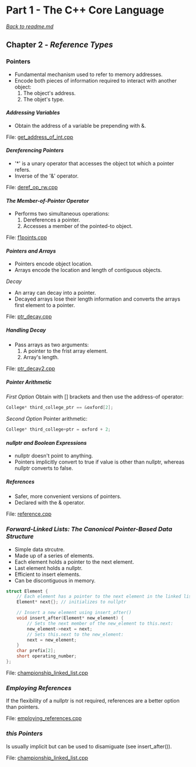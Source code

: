# Part 1 - The C++ Core Language

[*Back to readme.md*](../readme.md)

## Chapter 2 - _Reference Types_

### Pointers

- Fundamental mechanism used to refer to memory addresses.
- Encode both pieces of information required to interact with another object:
    1. The object's address.
    2. The objet's type.

#### *Addressing Variables*

- Obtain the address of a variable be prepending with &.

File: [get_address_of_int.cpp](./get_address_of_int.cpp)

#### *Dereferencing Pointers*

- '*' is a unary operator that accesses the object tot which a pointer refers.
- Inverse of the '&' operator.

File: [deref_op_rw.cpp](./deref_op_rw.cpp)

#### *The Member-of-Pointer Operator*

- Performs two simultaneous operations:
    1. Dereferences a pointer.
    2. Accesses a member of the pointed-to object.

File: [f1points.cpp](../P1C2/f1points.cpp)

#### *Pointers and Arrays*

- Pointers encode object location.
- Arrays encode the location and length of contiguous objects.

*Decay*
- An array can decay into a pointer.
- Decayed arrays lose their length information and converts the arrays first element to a pointer.

File: [ptr_decay.cpp](./ptr_decay.cpp)

##### Handling Decay

- Pass arrays as two arguments:
    1. A pointer to the frist array element.
    2. Array's length.

File: [ptr_decay2.cpp](./ptr_decay2.cpp)

##### Pointer Arithmetic

*First Option*
Obtain with [] brackets and then use the address-of operator:

```cpp
College* third_college_ptr == &oxford[2];
```

*Second Option*
Pointer arithmetic:

```cpp
College* third_college+ptr = oxford + 2;
```

#### *nullptr and Boolean Expressions*

- nullptr doesn't point to anything.
- Pointers implicitly convert to true if value is other than nullptr, whereas nullptr converts to false.

##### References
- Safer, more convenient versions of pointers.
- Declared with the & operator.

File: [reference.cpp](./reference.cpp)

### *Forward-Linked Lists: The Canonical Pointer-Based Data Structure*

- Simple data strcutre.
- Made up of a series of elements.
- Each element holds a pointer to the next element.
- Last element holds a nullptr.
- Efficient to insert elements.
- Can be discontiguous in memory.

```cpp
struct Element {
    // Each element has a pointer to the next element in the linked list:
    Element* next{}; // initializes to nullptr

    // Insert a new element using insert_after()
    void insert_after(Element* new_element) {
        // Sets the next member of the new_element to this.next:
        new_element->next = next;
        // Sets this.next to the new_element:
        next = new_element;
    }
    char prefix[2];
    short operating_number;
};
```

File: [championship_linked_list.cpp](./championship_linked_list.cpp)

### *Employing References*

If the flexibility of a nullptr is not required, references are a better option than pointers.

File: [employing_references.cpp](./employing_references.cpp)

### *this Pointers*

Is usually implicit but can be used to disamiguate (see insert_after()).

File: [championship_linked_list.cpp](./championship_linked_list.cpp)